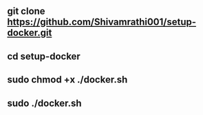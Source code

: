 ## git clone https://github.com/Shivamrathi001/setup-docker.git
## cd setup-docker
## sudo chmod +x ./docker.sh
## sudo ./docker.sh
